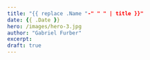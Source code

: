 ```yaml
---
title: "{{ replace .Name "-" " " | title }}"
date: {{ .Date }}
hero: /images/hero-3.jpg
author: "Gabriel Furber"
excerpt:
draft: true
---
```


